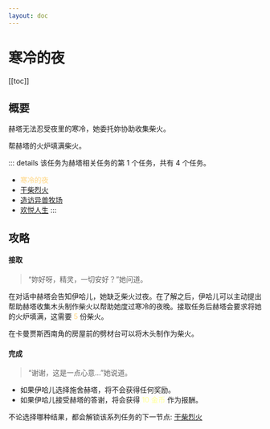 ```yaml
---
layout: doc
---
```


# 寒冷的夜

[[toc]]

## 概要

赫塔无法忍受夜里的寒冷，她委托妳协助收集柴火。

帮赫塔的火炉填满柴火。

::: details 该任务为赫塔相关任务的第 1 个任务，共有 4 个任务。
- <span style="color: #ffd580">寒冷的夜</span>
- [干柴烈火](find-guy)
- [造访异兽牧场](visit-ranch)
- [欢悦人生](happy-life)
:::

## 攻略

#### 接取

> “妳好呀，精灵，一切安好？”她问道。

在对话中赫塔会告知伊哈儿，她缺乏柴火过夜。在了解之后，伊哈儿可以主动提出帮助赫塔收集木头制作柴火以帮助她度过寒冷的夜晚。接取任务后赫塔会要求将她的火炉填满，这需要 <span style="color: #ffd580">5</span> 份柴火。

在卡曼贾斯西南角的房屋前的劈材台可以将木头制作为柴火。

#### 完成

> “谢谢，这是一点心意…”她说道。

- 如果伊哈儿选择施舍赫塔，将不会获得任何奖励。
- 如果伊哈儿接受赫塔的答谢，将会获得 <span style="color: #ffff8f">10 金币</span> 作为报酬。

不论选择哪种结果，都会解锁该系列任务的下一节点: [干柴烈火](find-guy)
